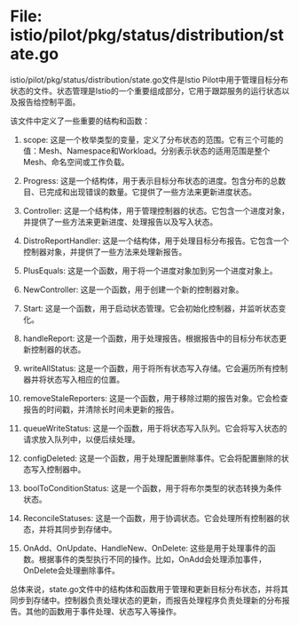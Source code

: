 # File: istio/pilot/pkg/status/distribution/state.go

istio/pilot/pkg/status/distribution/state.go文件是Istio Pilot中用于管理目标分布状态的文件。状态管理是Istio的一个重要组成部分，它用于跟踪服务的运行状态以及报告给控制平面。

该文件中定义了一些重要的结构和函数：

1. scope: 这是一个枚举类型的变量，定义了分布状态的范围。它有三个可能的值：Mesh、Namespace和Workload。分别表示状态的适用范围是整个Mesh、命名空间或工作负载。

2. Progress: 这是一个结构体，用于表示目标分布状态的进度。包含分布的总数目、已完成和出现错误的数量。它提供了一些方法来更新进度状态。

3. Controller: 这是一个结构体，用于管理控制器的状态。它包含一个进度对象，并提供了一些方法来更新进度、处理报告以及写入状态。

4. DistroReportHandler: 这是一个结构体，用于处理目标分布报告。它包含一个控制器对象，并提供了一些方法来处理新报告。

5. PlusEquals: 这是一个函数，用于将一个进度对象加到另一个进度对象上。

6. NewController: 这是一个函数，用于创建一个新的控制器对象。

7. Start: 这是一个函数，用于启动状态管理。它会初始化控制器，并监听状态变化。

8. handleReport: 这是一个函数，用于处理报告。根据报告中的目标分布状态更新控制器的状态。

9. writeAllStatus: 这是一个函数，用于将所有状态写入存储。它会遍历所有控制器并将状态写入相应的位置。

10. removeStaleReporters: 这是一个函数，用于移除过期的报告对象。它会检查报告的时间戳，并清除长时间未更新的报告。

11. queueWriteStatus: 这是一个函数，用于将状态写入队列。它会将写入状态的请求放入队列中，以便后续处理。

12. configDeleted: 这是一个函数，用于处理配置删除事件。它会将配置删除的状态写入控制器中。

13. boolToConditionStatus: 这是一个函数，用于将布尔类型的状态转换为条件状态。

14. ReconcileStatuses: 这是一个函数，用于协调状态。它会处理所有控制器的状态，并将其同步到存储中。

15. OnAdd、OnUpdate、HandleNew、OnDelete: 这些是用于处理事件的函数。根据事件的类型执行不同的操作。比如，OnAdd会处理添加事件，OnDelete会处理删除事件。

总体来说，state.go文件中的结构体和函数用于管理和更新目标分布状态，并将其同步到存储中。控制器负责处理状态的更新，而报告处理程序负责处理新的分布报告。其他的函数用于事件处理、状态写入等操作。

